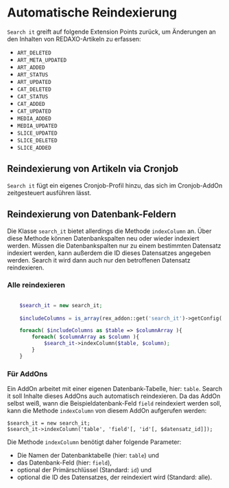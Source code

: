 # Automatische Reindexierung 

`Search it` greift auf folgende Extension Points zurück, um Änderungen an den Inhalten von REDAXO-Artikeln zu erfassen:

* `ART_DELETED`
* `ART_META_UPDATED`
* `ART_ADDED`
* `ART_STATUS`
* `ART_UPDATED`
* `CAT_DELETED`
* `CAT_STATUS`
* `CAT_ADDED`
* `CAT_UPDATED`
* `MEDIA_ADDED`
* `MEDIA_UPDATED`
* `SLICE_UPDATED`
* `SLICE_DELETED`
* `SLICE_ADDED`

## Reindexierung von Artikeln via Cronjob

`Search it` fügt ein eigenes Cronjob-Profil hinzu, das sich im Cronjob-AddOn zeitgesteuert ausführen lässt.

## Reindexierung von Datenbank-Feldern

Die Klasse `search_it` bietet allerdings die Methode `indexColumn` an. Über diese Methode können Datenbankspalten neu oder wieder indexiert werden. Müssen die Datenbankspalten nur zu einem bestimmten Datensatz indexiert werden, kann außerdem die ID dieses Datensatzes angegeben werden. Search it wird dann auch nur den betroffenen Datensatz reindexieren.

### Alle reindexieren

```php

    $search_it = new search_it;
    
    $includeColumns = is_array(rex_addon::get('search_it')->getConfig('include')) ? rex_addon::get('search_it')->getConfig('include') : array();

    foreach( $includeColumns as $table => $columnArray ){
        foreach( $columnArray as $column ){
            $search_it->indexColumn($table, $column);
        }
    }
```

### Für AddOns

Ein AddOn arbeitet mit einer eigenen Datenbank-Tabelle, hier: `table`. Search it soll Inhalte dieses AddOns auch automatisch reindexieren. Da das AddOn selbst weiß, wann die Beispieldatenbank-Feld `field` reindexiert werden soll, kann die Methode `indexColumn` von diesem AddOn aufgerufen werden:
 
```
$search_it = new search_it;
$search_it->indexColumn('table', 'field'[, 'id'[, $datensatz_id]]);
```
 
Die Methode `indexColumn` benötigt daher folgende Parameter:
*    Die Namen der Datenbanktabelle (hier: `table`) und
*    das Datenbank-Feld (hier: `field`),
*    optional der Primärschlüssel (Standard: `id`) und
*    optional die ID des Datensatzes, der reindexiert wird (Standard: alle).
